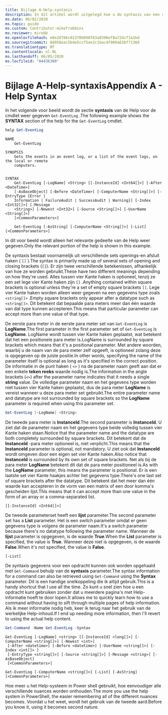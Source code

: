 ```yaml
---
title: Bijlage A-Help-syntaxis
description: In dit artikel wordt uitgelegd hoe u de syntaxis van een cmdlet die wordt weer gegeven door Get-Help, kunt lezen en begrijpen.
ms.date: 06/02/2020
ms.topic: guide
ms.custom: Contributor-mikefrobbins
ms.reviewer: mirobb
ms.openlocfilehash: e8e28f66c02370b098f63a0396ef8a724cf3a1bd
ms.sourcegitcommit: 0d958eac5bde5ccf5ee2c1bac4f009a63bf71368
ms.translationtype: MT
ms.contentlocale: nl-NL
ms.lasthandoff: 06/05/2020
ms.locfileid: "84436300"
---
```

# <a name="appendix-a---help-syntax"></a><span data-ttu-id="d95ee-103">Bijlage A-Help-syntaxis</span><span class="sxs-lookup"><span data-stu-id="d95ee-103">Appendix A - Help Syntax</span></span>

<span data-ttu-id="d95ee-104">In het volgende voor beeld wordt de sectie **syntaxis** van de Help voor de cmdlet weer gegeven `Get-EventLog` .</span><span class="sxs-lookup"><span data-stu-id="d95ee-104">The following example shows the **SYNTAX** section of the help for the `Get-EventLog` cmdlet.</span></span>

```powershell
help Get-EventLog
```

```Output
NAME
    Get-EventLog

SYNOPSIS
    Gets the events in an event log, or a list of the event logs, on the local or remote
    computers.


SYNTAX
    Get-EventLog [-LogName] <String> [[-InstanceId] <Int64[]>] [-After <DateTime>]
    [-AsBaseObject] [-Before <DateTime>] [-ComputerName <String[]>] [-EntryType {Error |
    Information | FailureAudit | SuccessAudit | Warning}] [-Index <Int32[]>] [-Message
    <String>] [-Newest <Int32>] [-Source <String[]>] [-UserName <String[]>]
    [<CommonParameters>]

    Get-EventLog [-AsString] [-ComputerName <String[]>] [-List] [<CommonParameters>]
```

<span data-ttu-id="d95ee-105">In dit voor beeld wordt alleen het relevante gedeelte van de Help weer gegeven.</span><span class="sxs-lookup"><span data-stu-id="d95ee-105">Only the relevant portion of the help is shown in this example.</span></span>

<span data-ttu-id="d95ee-106">De syntaxis bestaat voornamelijk uit verschillende sets openings-en afsluit haken ( `[]` ).</span><span class="sxs-lookup"><span data-stu-id="d95ee-106">The syntax is primarily made up of several sets of opening and closing brackets (`[]`).</span></span> <span data-ttu-id="d95ee-107">Er zijn twee verschillende betekenissen, afhankelijk van hoe ze worden gebruikt.</span><span class="sxs-lookup"><span data-stu-id="d95ee-107">These have two different meanings depending on how they're used.</span></span> <span data-ttu-id="d95ee-108">Alles tussen vier Kante haken is optioneel, tenzij ze een set lege vier Kante haken zijn `[]` .</span><span class="sxs-lookup"><span data-stu-id="d95ee-108">Anything contained within square brackets is optional unless they're a set of empty square brackets `[]`.</span></span> <span data-ttu-id="d95ee-109">Lege vier Kante haken worden alleen weer gegeven na een gegevens type zoals `<string[]>` .</span><span class="sxs-lookup"><span data-stu-id="d95ee-109">Empty square brackets only appear after a datatype such as `<string[]>`.</span></span> <span data-ttu-id="d95ee-110">Dit betekent dat bepaalde para meters meer dan één waarde van dat type kunnen accepteren.</span><span class="sxs-lookup"><span data-stu-id="d95ee-110">This means that particular parameter can accept more than one value of that type.</span></span>

<span data-ttu-id="d95ee-111">De eerste para meter in de eerste para meter set van `Get-EventLog` is **LogName**.</span><span class="sxs-lookup"><span data-stu-id="d95ee-111">The first parameter in the first parameter set of `Get-EventLog` is **LogName**.</span></span> <span data-ttu-id="d95ee-112">LogName wordt tussen vier Kante haken geplaatst, wat betekent dat het een positionele para meter is.</span><span class="sxs-lookup"><span data-stu-id="d95ee-112">LogName is surrounded by square brackets which means that it's a positional parameter.</span></span> <span data-ttu-id="d95ee-113">Met andere woorden, waarbij u de naam van de para meter zelf opgeeft, is optioneel zolang deze is opgegeven op de juiste positie.</span><span class="sxs-lookup"><span data-stu-id="d95ee-113">In other words, specifying the name of the parameter itself is optional as long as it's specified in the correct position.</span></span> <span data-ttu-id="d95ee-114">De informatie in de punt haken ( `<>` ) na de parameter naam geeft aan dat er een enkele **teken reeks** waarde nodig is.</span><span class="sxs-lookup"><span data-stu-id="d95ee-114">The information in the angle brackets (`<>`) after the parameter name indicates that it needs a single **string** value.</span></span> <span data-ttu-id="d95ee-115">De volledige parameter naam en het gegevens type worden niet tussen vier Kante haken geplaatst, dus de para meter **LogName** is vereist wanneer u deze para meter set gebruikt.</span><span class="sxs-lookup"><span data-stu-id="d95ee-115">The entire parameter name and datatype are not surrounded by square brackets so the **LogName** parameter is required when using this parameter set.</span></span>

```powershell
Get-EventLog [-LogName] <String>
```

<span data-ttu-id="d95ee-116">De tweede para meter is **InstanceId**.</span><span class="sxs-lookup"><span data-stu-id="d95ee-116">The second parameter is **InstanceId**.</span></span> <span data-ttu-id="d95ee-117">U ziet dat de parameter naam en het gegevens type beide volledig tussen vier Kante haken staan.</span><span class="sxs-lookup"><span data-stu-id="d95ee-117">Notice that the parameter name and the datatype are both completely surrounded by square brackets.</span></span> <span data-ttu-id="d95ee-118">Dit betekent dat de **InstanceId** -para meter optioneel is, niet verplicht.</span><span class="sxs-lookup"><span data-stu-id="d95ee-118">This means that the **InstanceId** parameter is optional, not mandatory.</span></span> <span data-ttu-id="d95ee-119">U ziet ook dat **InstanceId** wordt omgeven door een eigen set vier Kante haken.</span><span class="sxs-lookup"><span data-stu-id="d95ee-119">Also notice that **InstanceId** is surrounded by its own set of square brackets.</span></span> <span data-ttu-id="d95ee-120">Net als bij de para meter **LogName** betekent dit dat de para meter positioneel is.</span><span class="sxs-lookup"><span data-stu-id="d95ee-120">As with the **LogName** parameter, this means the parameter is positional.</span></span> <span data-ttu-id="d95ee-121">Er is een laatste set vier Kante haakjes achter het gegevens type.</span><span class="sxs-lookup"><span data-stu-id="d95ee-121">There's one last set of square brackets after the datatype.</span></span> <span data-ttu-id="d95ee-122">Dit betekent dat het meer dan één waarde kan accepteren in de vorm van een matrix of een door komma's gescheiden lijst.</span><span class="sxs-lookup"><span data-stu-id="d95ee-122">This means that it can accept more than one value in the form of an array or a comma-separated list.</span></span>

```
[[-InstanceId] <Int64[]>]
```

<span data-ttu-id="d95ee-123">De tweede parameterset heeft een **lijst** parameter.</span><span class="sxs-lookup"><span data-stu-id="d95ee-123">The second parameter set has a **List** parameter.</span></span> <span data-ttu-id="d95ee-124">Het is een switch parameter omdat er geen gegevens type is volgens de parameter naam.</span><span class="sxs-lookup"><span data-stu-id="d95ee-124">It's a switch parameter because there's no datatype following the parameter name.</span></span> <span data-ttu-id="d95ee-125">Wanneer de **lijst** parameter is opgegeven, is de waarde **True**.</span><span class="sxs-lookup"><span data-stu-id="d95ee-125">When the **List** parameter is specified, the value is **True**.</span></span> <span data-ttu-id="d95ee-126">Wanneer deze niet is opgegeven, is de waarde **False**.</span><span class="sxs-lookup"><span data-stu-id="d95ee-126">When it's not specified, the value is **False**.</span></span>

```
[-List]
```

<span data-ttu-id="d95ee-127">De syntaxis gegevens voor een opdracht kunnen ook worden opgehaald met `Get-Command` behulp van de **syntaxis** parameter.</span><span class="sxs-lookup"><span data-stu-id="d95ee-127">The syntax information for a command can also be retrieved using `Get-Command` using the **Syntax** parameter.</span></span> <span data-ttu-id="d95ee-128">Dit is een handige snelkoppeling die ik altijd gebruik.</span><span class="sxs-lookup"><span data-stu-id="d95ee-128">This is a handy shortcut that I use all the time.</span></span> <span data-ttu-id="d95ee-129">Zo kunt u snel zien hoe u een opdracht kunt gebruiken zonder dat u meerdere pagina's met Help-informatie hoeft te door lopen.</span><span class="sxs-lookup"><span data-stu-id="d95ee-129">It allows me to quickly learn how to use a command without having to sift through multiple pages of help information.</span></span> <span data-ttu-id="d95ee-130">Als ik meer informatie nodig heb, keer ik terug naar het gebruik van de werkelijke Help-inhoud.</span><span class="sxs-lookup"><span data-stu-id="d95ee-130">If I end up needing more information, then I'll revert to using the actual help content.</span></span>

```powershell
Get-Command -Name Get-EventLog -Syntax
```

```Output
Get-EventLog [-LogName] <string> [[-InstanceId] <long[]>] [-ComputerName <string[]>] [-Newest <int>]
 [-After <datetime>] [-Before <datetime>] [-UserName <string[]>] [-Index <int[]> ]
 [-EntryType <string[]>] [-Source <string[]>] [-Message <string>] [-AsBaseObject]
 [<CommonParameters>]

Get-EventLog [-ComputerName <string[]>] [-List] [-AsString] [<CommonParameters>]
```

<span data-ttu-id="d95ee-131">Hoe meer u het Help-systeem in Power shell gebruikt, hoe eenvoudiger alle verschillende nuances worden onthouden.</span><span class="sxs-lookup"><span data-stu-id="d95ee-131">The more you use the help system in PowerShell, the easier remembering all of the different nuances becomes.</span></span> <span data-ttu-id="d95ee-132">Voordat u het weet, wordt het gebruik van de tweede aard.</span><span class="sxs-lookup"><span data-stu-id="d95ee-132">Before you know it, using it becomes second nature.</span></span>
